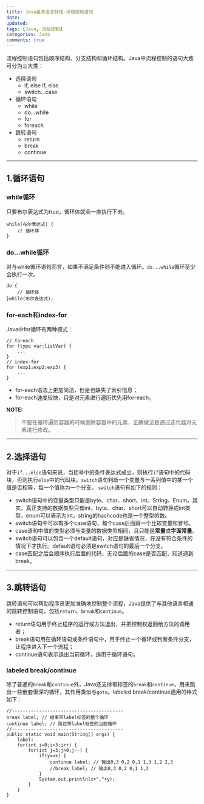 ```yaml
---
title: Java基本语言特性-流程控制语句
date: 
updated:
tags: [Java, 流程控制]
categories: Java
comments: true
---
```

流程控制语句包括顺序结构、分支结构和循环结构。Java中流程控制的语句大致可分为三大类：
- 选择语句
  + if, else if, else
  + switch...case 
- 循环语句
  + while
  + do...while
  + for
  + foreach
- 跳转语句
  + return
  + break
  + continue
<!-- more -->

********************************************************************************
## 1.循环语句
### while循环
只要布尔表达式为true，循环体就会一直执行下去。
```
while(布尔表达式) {
    // 循环体
}
```
### do...while循环
对与while循环语句而言，如果不满足条件则不能进入循环。`do...while`循环至少会执行一次。
```
do {
    // 循环体
}while(布尔表达式);
```
### for-each和index-for
Java中for循环有两种模式：
```
// foreach
for (type var:listVar) {
    ...
}
// index-for
for (exp1;exp2;exp3) {
    ...
}
```
- for-each语法上更加简洁，但是也缺失了索引信息；
- for-each速度较快，只是对元素进行遍历优先用for-each。

**NOTE:**
> 不要在循环遍历容器的时候删除容器中的元素，正确做法是通过迭代器对元素进行修改。

********************************************************************************
## 2.选择语句
对于`if...else`语句来说，当括号中的条件表达式成立，则执行`if`语句中的代码块，否则执行`else`中的代码块。`switch`语句判断一个变量与一系列值中的某一个值是否相等，每一个值称为一个分支。
`switch`语句有如下的规则：
- switch语句中的变量类型只能是byte、char、short、int、String、Enum。其实，真正支持的数据类型只有int，byte、char、short可以自动转换成int类型，enum可以表示为int，string的hashcode也是一个整型的数。
- switch语句中可以有多个case语句，每个case后面跟一个比较变量和冒号。
- case语句中值的类型必须与变量的数据类型相同，且只能是**常量**或**字面常量**。
- switch语句可以包含一个default语句，对应是缺省情况，在没有符合条件的情况下才执行。default语句必须是switch语句的最后一个分支。
- case匹配之后会顺序执行后面的代码，无论后面的case是否匹配，知道遇到break。

********************************************************************************
## 3.跳转语句
跳转语句可以帮助程序员更加准确地控制整个流程，Java提供了与其他语言相通的跳转控制语句，包括`return`、`break`和`continue`。
- return语句用于终止程序的运行或方法退出，并把控制权返回给方法的调用者；
- break语句用在循环语句或条件语句中，用于终止一个循环或判断条件分支，让程序进入下一个流程；
- continue语句表示退出当前循环，适用于循环语句。

### labeled break/continue
除了普通的`break`和`continue`外，Java还支持带标签的`break`和`continue`，用来跳出一些嵌套很深的循环，其作用类似与`goto`。labeled break/continue通用的格式如下：
```
//-----------------------------------------
break label; // 结束带label标签的整个循环
continue label; // 跳过带label标签的当前循环
//-----------------------------------------
public static void main(String[] args) {
    label:
    for(int i=0;i<3;i++) {
        for(int j=3;j>0;j--) {
            if(y==x) {
                continue label; // 输出0,3 0,2 0,1 1,3 1,2 2,3
                //break label; // 输出0,3 0,2 0,1 1,3
            }
            System.out.println(x+","+y);
        }
    }
}
```